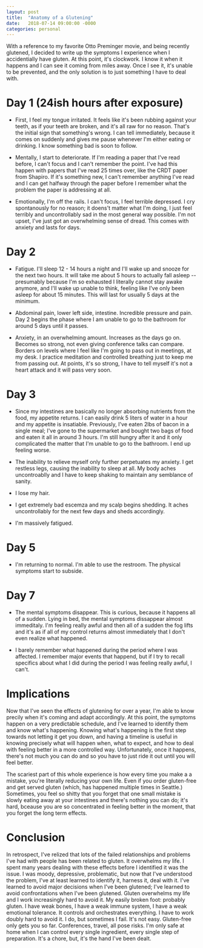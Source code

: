```yaml
---
layout: post
title:  "Anatomy of a Glutening"
date:   2018-07-14 09:00:00 -0000
categories: personal
---
```


With a reference to my favorite Otto Preminger movie, and being recently glutened, I decided to write up the symptoms I experience when I accidentially have gluten.  At this point, it's clockwork.  I know it when it happens and I can see it coming from miles away.  Once I see it, it's unable to be prevented, and the only solution is to just something I have to deal with.

# Day 1 (24ish hours after exposure)

* First, I feel my tongue irritated.  It feels like it's been rubbing against your teeth, as if your teeth are broken, and it's all raw for no reason.  That's the initial sign that something's wrong.  I can tell immediately, because it comes on suddenly and gives me pause whenever I'm either eating or drinking.  I know something bad is soon to follow.

* Mentally, I start to deteriorate.  If I'm reading a paper that I've read before, I can't focus and I can't remember the point.  I've had this happen with papers that I've read 25 times over, like the CRDT paper from Shapiro.  If it's something new, I can't remember anything I've read and I can get halfway through the paper before I remember what the problem the paper is addressing at all.

* Emotionally, I'm off the rails.  I can't focus, I feel terrible depressed.  I cry spontanously for no reason; it doens't matter what I'm doing, I just feel terribly and uncontrollably sad in the most general way possible.  I'm not upset, I've just got an overwhelming sense of dread.  This comes with anxiety and lasts for days.

# Day 2

* Fatigue.  I'll sleep 12 - 14 hours a night and I'll wake up and snooze for the next two hours.  It will take me about 5 hours to actually fall asleep -- presumably because I'm so exhausted I literally cannot stay awake anymore, and I'll wake up unable to think, feeling like I've only been asleep for about 15 minutes.  This will last for usually 5 days at the minimum.

* Abdominal pain, lower left side, intestine.  Incredible pressure and pain.  Day 2 begins the phase where I am unable to go to the bathroom for around 5 days until it passes.

* Anxiety, in an overwhelming amount.  Increases as the days go on.  Becomes so strong, not even giving conference talks can compare.  Borders on levels where I feel like I'm going to pass out in meetings, at my desk.  I practice meditation and controlled breathing just to keep me from passing out.  At points, it's so strong, I have to tell myself it's not a heart attack and it will pass very soon.

# Day 3

* Since my intestines are basically no longer absorbing nutrients from the food, my appetite returns.  I can easily drink 5 liters of water in a hour and my appetite is insatiable.  Previously, I've eaten 2lbs of bacon in a single meal; I've gone to the supermarket and bought two bags of food and eaten it all in around 3 hours.  I'm still hungry after it and it only complicated the matter that I'm unable to go to the bathroom.  I end up feeling worse.

* The inability to relieve myself only further perpetuates my anxiety.  I get restless legs, causing the inability to sleep at all.  My body aches uncontroablly and I have to keep shaking to maintain any semblance of sanity.  

* I lose my hair.

* I get extremely bad escemza and my scalp begins shedding.  It aches uncontrollably for the next few days and sheds accordingly.

* I'm massively fatigued.

# Day 5

* I'm returning to normal.  I'm able to use the restroom.  The physical symptoms start to subside.

# Day 7

* The mental symptoms disappear.  This is curious, because it happens all of a sudden.  Lying in bed, the mental symptoms dissappear almost immeditaly.  I'm feeling really awful and then all of a sudden the fog lifts and it's as if all of my control returns almost immediately that I don't even realize what happened.  

* I barely remember what happened during the period where I was affected.  I remember major events that happend, but if I try to recall specifics about what I did during the period I was feeling really awful, I can't.

# Implications

Now that I've seen the effects of glutening for over a year, I'm able to know precily when it's coming and adapt accordingly.  At this point, the symptoms happen on a very predictable schedule, and I've learned to identify them and know what's happening.  Knowing what's happening is the first step towards not letting it get you down, and having a timeline is useful in knowing precisely what will happen when, what to expect, and how to deal with feeling better in a more controlled way.  Unfortunately, once it happens, there's not much you can do and so you have to just ride it out until you will feel better.

The scariest part of this whole experience is how every time you make a a mistake, you're literally reducing your own life.  Even if you order gluten-free and get served gluten (which, has happened multiple times in Seattle.)  Sometimes, you feel so shitty that you forget that one small mistake is slowly eating away at your intestines and there's nothing you can do; it's hard, bceause you are so concentrated in feeling better in the moment, that you forget the long term effects.

# Conclusion

In retrospect, I've relized that lots of the failed relationships and problems I've had with people has been related to gluten.  It overwhelms my life.  I spent many years dealing with these effects before I identified it was the issue.  I was moody, depressive, problematic, but now that I've understood the problem, I've at least learned to identify it, harness it, deal with it.  I've learned to avoid major decisions when I've been glutened; I've learned to avoid confrontations when I've been glutened.  Gluten overwhelms my life and I work increasingly hard to avoid it.  My easily broken foot: probably gluten.  I have weak bones, I have a weak immune system, I have a weak emotional tolerance.  It controls and orchestrates everything.  I have to work doubly hard to avoid it.  I do, but sometimes I fail.  It's not easy.  Gluten-free only gets you so far.  Conferences, travel, all pose risks.  I'm only safe at home when I can control every single ingredient, every single step of preparation.  It's a chore, but, it's the hand I've been dealt.
